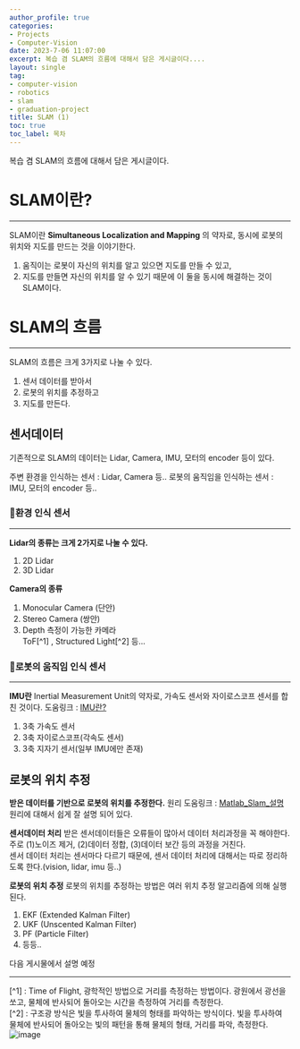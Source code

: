 ```yaml
---
author_profile: true
categories:
- Projects
- Computer-Vision
date: 2023-7-06 11:07:00
excerpt: 복습 겸 SLAM의 흐름에 대해서 담은 게시글이다....
layout: single
tag:
- computer-vision
- robotics
- slam
- graduation-project
title: SLAM (1)
toc: true
toc_label: 목차
---
```


복습 겸 SLAM의 흐름에 대해서 담은 게시글이다.

# SLAM이란? 
---
SLAM이란 **Simultaneous Localization and Mapping** 의 약자로, 동시에 로봇의 위치와 지도를 만드는 것을 이야기한다. 
1. 움직이는 로봇이 자신의 위치를 알고 있으면 지도를 만들 수 있고, 
2. 지도를 만들면 자신의 위치를 알 수 있기 때문에 
이 둘을 동시에 해결하는 것이 SLAM이다.

# SLAM의 흐름
---
SLAM의 흐름은 크게 3가지로 나눌 수 있다.
1. 센서 데이터를 받아서
2. 로봇의 위치를 추정하고
3. 지도를 만든다.

## 센서데이터
기존적으로 SLAM의 데이터는 Lidar, Camera, IMU, 모터의 encoder 등이 있다. 

주변 환경을 인식하는 센서 : Lidar, Camera 등..
로봇의 움직임을 인식하는 센서 : IMU, 모터의 encoder 등..


### 🌱환경 인식 센서
---
**Lidar의 종류는 크게 2가지로 나눌 수 있다.**
1. 2D Lidar
2. 3D Lidar

**Camera의 종류**
1. Monocular Camera (단안)
2. Stereo Camera (쌍안)
3. Depth 측정이 가능한 카메라  
ToF[^1] , Structured Light[^2] 등...

### 🤖로봇의 움직임 인식 센서
---
**IMU란** 
Inertial Measurement Unit의 약자로, 가속도 센서와 자이로스코프 센서를 합친 것이다. 도움링크 : [IMU란?](https://velog.io/@717lumos/Sensor-IMU의-개념-및-활용법)
1. 3축 가속도 센서
2. 3축 자이로스코프(각속도 센서)
3. 3축 지자기 센서(일부 IMU에만 존재)

## 로봇의 위치 추정
**받은 데이터를 기반으로 로봇의 위치를 추정한다.**
원리 도움링크 : [Matlab_Slam_설명](https://www.youtube.com/watch?v=Fw8JQ5Q-ZwU)  
원리에 대해서 쉽게 잘 설명 되어 있다.

**센서데이터 처리**
받은 센서데이터들은 오류들이 많아서 데이터 처리과정을 꼭 해야한다. 주로 (1)노이즈 제거, (2)데이터 정합, (3)데이터 보간 등의 과정을 거친다.  
센서 데이터 처리는 센서마다 다르기 때문에, 센서 데이터 처리에 대해서는 따로 정리하도록 한다.(vision, lidar, imu 등..)

**로봇의 위치 추정**
로봇의 위치를 추정하는 방법은 여러 위치 추정 알고리즘에 의해 실행된다.  

1. EKF (Extended Kalman Filter)
2. UKF (Unscented Kalman Filter)
3. PF (Particle Filter)
4. 등등.. 

다음 게시물에서 설명 예정  

---
[^1] : Time of Flight, 광학적인 방법으로 거리를 측정하는 방법이다. 광원에서 광선을 쏘고, 물체에 반사되어 돌아오는 시간을 측정하여 거리를 측정한다.  
[^2] : 구조광 방식은 빛을 투사하여 물체의 형태를 파악하는 방식이다. 빛을 투사하여 물체에 반사되어 돌아오는 빛의 패턴을 통해 물체의 형태, 거리를 파악, 측정한다. ![image](https://bitfab.io/wp-content/uploads/2020/03/luz-estructurada.png) 
